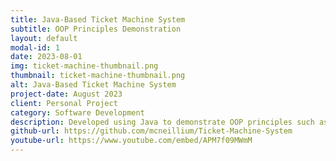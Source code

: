 ```yaml
---
title: Java-Based Ticket Machine System
subtitle: OOP Principles Demonstration
layout: default
modal-id: 1
date: 2023-08-01
img: ticket-machine-thumbnail.png
thumbnail: ticket-machine-thumbnail.png
alt: Java-Based Ticket Machine System
project-date: August 2023
client: Personal Project
category: Software Development
description: Developed using Java to demonstrate OOP principles such as inheritance, polymorphism, and encapsulation.
github-url: https://github.com/mcneillium/Ticket-Machine-System
youtube-url: https://www.youtube.com/embed/APM7f09MWmM
---
```

